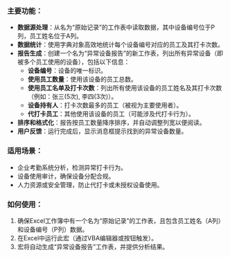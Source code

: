 ### 主要功能：

- **数据源处理**：从名为“原始记录”的工作表中读取数据，其中设备编号位于P列，员工姓名位于A列。
- **数据统计**：使用字典对象高效地统计每个设备编号对应的员工及其打卡次数。
- **报告生成**：创建一个名为“异常设备报告”的新工作表，列出所有异常设备（即被多个员工使用的设备），包括以下信息：
  - **设备编号**：设备的唯一标识。
  - **使用员工数量**：使用该设备的员工总数。
  - **使用员工名单及打卡次数**：列出所有使用该设备的员工姓名及其打卡次数（例如：张三(5次), 李四(3次)）。
  - **设备持有人**：打卡次数最多的员工（被视为主要使用者）。
  - **代打卡员工**：其他使用该设备的员工（可能涉及代打卡行为）。
- **排序和格式化**：报告按员工数量降序排序，并自动调整列宽以便阅读。
- **用户反馈**：运行完成后，显示消息框提示找到的异常设备数量。

### 适用场景：

- 企业考勤系统分析，检测异常打卡行为。
- 设备使用审计，确保设备分配合规。
- 人力资源或安全管理，防止代打卡或未授权设备使用。

### 如何使用：

1. 确保Excel工作簿中有一个名为“原始记录”的工作表，且包含员工姓名（A列）和设备编号（P列）数据。
2. 在Excel中运行此宏（通过VBA编辑器或按钮触发）。
3. 宏将自动生成“异常设备报告”工作表，并提供分析结果。
